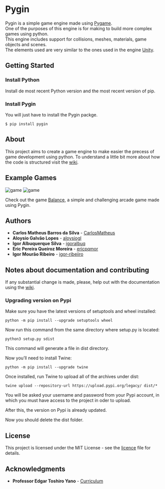 # Pygin

Pygin is a simple game engine made using [Pygame](https://www.pygame.org/).  
One of the purposes of this engine is for making to build more complex games using python.  
This engine includes support for collisions, meshes, materials, game objects and scenes.  
The elements used are very similar to the ones used in the engine [Unity](https://unity3d.com/ "Unity Official Website").

## Getting Started

### Install Python

Install de most recent Python version and the most recent version of pip.

### Install Pygin

You will just have to install the Pygin packge.

```
$ pip install pygin
```

## About

This project aims to create a game engine to make easier the precess of game development using python.
To understand a little bit more about how the code is structured visit the [wiki](https://github.com/CarlosMatheus/Engine/wiki).

## Example Games

![game](https://media.giphy.com/media/xB2Y7NHFE8C2Ip9EHD/giphy.gif)
![game](https://media.giphy.com/media/cdyniVu3x1ydtoq99k/giphy.gif)

Check out the game [Balance](https://github.com/CarlosMatheus/Balance), a simple and challenging arcade game made using Pygin.

## Authors

* **Carlos Matheus Barros da Silva** - [CarlosMatheus](https://github.com/CarlosMatheus)
* **Aloysio Galvão Lopes** - [aloysiogl](https://github.com/aloysiogl)
* **Igor Albuquerque Silva** - [igoralbuq](https://github.com/igoralbuq)
* **Eric Pereira Queiroz Moreira** - [ericpqmor](https://github.com/ericpqmor)
* **Igor Mourão Ribeiro** - [igor-ribeiiro](https://github.com/igor-ribeiiro)

## Notes about documentation and contributing

If any substantial change is made, please, help out with the documentation using the [wiki](https://github.com/CarlosMatheus/Balance/wiki).

### Upgrading version on Pypi

Make sure you have the latest versions of setuptools and wheel installed:

```
python -m pip install --upgrade setuptools wheel
```

Now run this command from the same directory where setup.py is located:

```
python3 setup.py sdist
```

This command will generate a file in dist directory.

Now you’ll need to install Twine:

```
python -m pip install --upgrade twine
```

Once installed, run Twine to upload all of the archives under dist:

```
twine upload --repository-url https://upload.pypi.org/legacy/ dist/*
```

You will be asked your username and password from your Pypi account, in which you must have access to the project in oder to upload.

After this, the version on Pypi is already updated. 

Now you should delete the dist folder.

## License

This project is licensed under the MIT License - see the [licence](LICENCE.md) file for details.

## Acknowledgments

* **Professor Edgar Toshiro Yano** - [Curriculum](http://buscatextual.cnpq.br/buscatextual/visualizacv.do?id=K4798593T1&idiomaExibicao=2)



